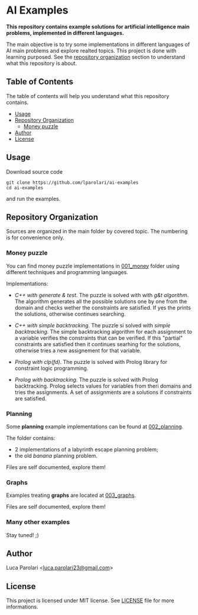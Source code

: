 # AI Examples

**This repository contains example solutions for artificial intelligence main problems, implemented in different languages.**

The main objective is to try some implementations in different languages of AI main problems and explore realted topics. 
This project is done with learning purposed.
See the [repository organization](#repository-organization) section to understand what this repository is about.


## Table of Contents

The table of contents will help you understand what this repository contains.

* [Usage](#usage)
* [Repository Organization](#repository-organization)
   * [Money puzzle](#money-puzzle)
* [Author](#author)
* [License](#license)



## Usage

Download source code
```
git clone https://github.com/lparolari/ai-examples
cd ai-examples
```
and run the examples.


## Repository Organization

Sources are organized in the main folder by covered topic. The numbering is for convenience only.

### Money puzzle 

You can find money puzzle implementations in [001_money](001_money) folder using different techniques and programming languages.

Implementations:
 - *C++ with generate & test*. The puzzle is solved with with *g&t algorithm*. The algorithm generates all the possible solutions one by one from the domain and checks wether the constraints are satisfied. If yes the prints the solutions, otherwise continues searching.

- *C++ with simple backtracking*. The puzzle si solved with *simple backtracking*. The simple backtracking algorithm for each assignment to a variable verifies the constraints that can be verified. If this "partial" constraints are satisfied then it continues searhing for the solutions, otherwise tries a new assignement for that variable.

- *Prolog with clp(fd)*. The puzzle is solved with Prolog library for constraint logic programming.

- *Prolog with backtracking*. The puzzle is solved with Prolog backtracking. Prolog selects values for variables from theri domains and tries the assignments. A set of assignments are a solutions if constraints are satisfied.

### Planning

Some **planning** example implementations can be found at [002_planning](002_planning).

The folder contains:
 - 2 implementations of a labyrinth escape planning problem;
 - the old *banana* planning problem.

Files are self documented, explore them!

### Graphs

Examples treating **graphs** are located at [003_graphs](003_graphs).

Files are self documented, explore them!

### Many other examples

Stay tuned! ;)


## Author

Luca Parolari <<luca.parolari23@gmail.com>>


## License

This project is licensed under MIT license. See [LICENSE](LICENSE.txt) file for more informations.